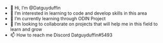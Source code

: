 - 👋 Hi, I’m @Datguyduffin 
- 👀 I’m interested in learning to code and develop skills in this area
- 🌱 I’m currently learning through ODIN Project
- 💞️ I’m looking to collaborate on projects that will help me in this field to learn and grow
- 📫 How to reach me Discord Datguyduffin#5493

<!---
Datguyduffin/Datguyduffin is a ✨ special ✨ repository because its `README.md` (this file) appears on your GitHub profile.
You can click the Preview link to take a look at your changes.
--->
